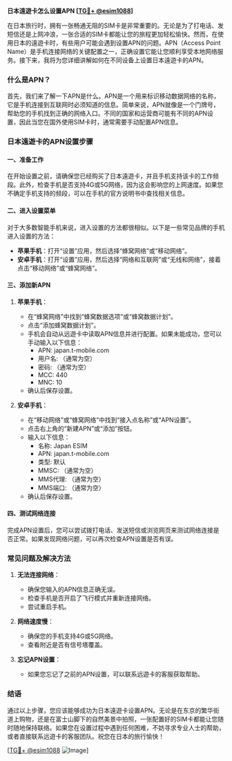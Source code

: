 **日本遠遊卡怎么设置APN [[TG💪+ @esim1088](https://t.me/s/esim1088)]**

在日本旅行时，拥有一张畅通无阻的SIM卡是非常重要的。无论是为了打电话、发短信还是上网冲浪，一张合适的SIM卡都能让您的旅程更加轻松愉快。然而，在使用日本的遠遊卡时，有些用户可能会遇到设置APN的问题。APN（Access Point Name）是手机连接网络的关键配置之一，正确设置它能让您顺利享受本地网络服务。接下来，我将为您详细讲解如何在不同设备上设置日本遠遊卡的APN。

### 什么是APN？

首先，我们来了解一下APN是什么。APN是一个用来标识移动数据网络的名称，它是手机连接到互联网时必须知道的信息。简单来说，APN就像是一个门牌号，帮助您的手机找到正确的网络入口。不同的国家和运营商可能有不同的APN设置，因此当您在国外使用SIM卡时，通常需要手动配置APN信息。

### 日本遠遊卡的APN设置步骤

#### 一、准备工作

在开始设置之前，请确保您已经购买了日本遠遊卡，并且手机支持该卡的工作频段。此外，检查手机是否支持4G或5G网络，因为这会影响您的上网速度。如果您不确定手机支持的频段，可以在手机的官方说明书中查找相关信息。

#### 二、进入设置菜单

对于大多数智能手机来说，进入设置的方法都很相似。以下是一些常见品牌的手机进入设置的方法：

- **苹果手机**：打开“设置”应用，然后选择“蜂窝网络”或“移动网络”。
- **安卓手机**：打开“设置”应用，然后选择“网络和互联网”或“无线和网络”，接着点击“移动网络”或“蜂窝网络”。

#### 三、添加新APN

1. **苹果手机**：
   - 在“蜂窝网络”中找到“蜂窝数据选项”或“蜂窝数据计划”。
   - 点击“添加蜂窝数据计划”。
   - 手机会自动从远遊卡中读取APN信息并进行配置。如果未能成功，您可以手动输入以下信息：
     - APN: japan.t-mobile.com
     - 用户名: （通常为空）
     - 密码: （通常为空）
     - MCC: 440
     - MNC: 10
   - 确认后保存设置。

2. **安卓手机**：
   - 在“移动网络”或“蜂窝网络”中找到“接入点名称”或“APN设置”。
   - 点击右上角的“新建APN”或“添加”按钮。
   - 输入以下信息：
     - 名称: Japan ESIM
     - APN: japan.t-mobile.com
     - 类型: 默认
     - MMSC: （通常为空）
     - MMS代理: （通常为空）
     - MMS端口: （通常为空）
   - 确认后保存设置。

#### 四、测试网络连接

完成APN设置后，您可以尝试拨打电话、发送短信或浏览网页来测试网络连接是否正常。如果发现网络问题，可以再次检查APN设置是否有误。

### 常见问题及解决方法

1. **无法连接网络**：
   - 确保您输入的APN信息正确无误。
   - 检查手机是否开启了飞行模式并重新连接网络。
   - 尝试重启手机。

2. **网络速度慢**：
   - 确保您的手机支持4G或5G网络。
   - 查看附近是否有信号塔覆盖。

3. **忘记APN设置**：
   - 如果您忘记了之前的APN设置，可以联系远遊卡的客服获取帮助。

### 结语

通过以上步骤，您应该能够成功为日本遠遊卡设置APN。无论是在东京的繁华街道上购物，还是在富士山脚下的自然美景中拍照，一张配置好的SIM卡都能让您随时随地保持联络。如果您在设置过程中遇到任何困难，不妨寻求专业人士的帮助，或者直接联系远遊卡的客服团队。祝您在日本的旅行愉快！

[[TG💪+ @esim1088](https://t.me/s/esim1088) ![Image](https://i.postimg.cc/4NQfJmqS/Snipaste-2025-05-13-00-14-12.png)]